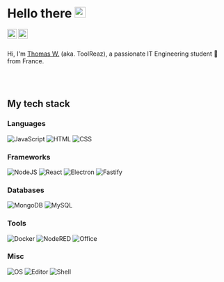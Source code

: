 # Hello there <img src="https://media.giphy.com/media/hvRJCLFzcasrR4ia7z/giphy.gif" width="25px">
<a href="https://fr.linkedin.com/in/thomas-weidmann">
  <img align="left" alt="Thomas W's LinkedIN" width="22px" src="https://raw.githubusercontent.com/peterthehan/peterthehan/master/assets/linkedin.svg" />
</a>
<a href="https://www.reddit.com/user/ToolReaz">
  <img align="left" alt="ToolReaz's Reddit" width="22px" src="https://raw.githubusercontent.com/peterthehan/peterthehan/master/assets/reddit.svg" />
</a>

<br />
<br />

Hi, I'm [Thomas W.](https://toolreaz.space/) (aka. ToolReaz), a passionate IT Engineering student 🚀 from France.

<br />
<br />

## My tech stack

### Languages

![JavaScript](https://img.shields.io/static/v1?message=JavaScript&logo=javascript&labelColor=5c5c5c&color=blueviolet&logoColor=white&label=%20&style=for-the-badge)
![HTML](https://img.shields.io/static/v1?message=HTML&logo=html5&labelColor=5c5c5c&color=blueviolet&logoColor=white&label=%20&style=for-the-badge)
![CSS](https://img.shields.io/static/v1?message=CSS&logo=css3&labelColor=5c5c5c&color=blueviolet&logoColor=white&label=%20&style=for-the-badge)

### Frameworks
![NodeJS](https://img.shields.io/static/v1?message=NodeJS&logo=node.js&labelColor=5c5c5c&color=blueviolet&logoColor=white&label=%20&style=for-the-badge)
![React](https://img.shields.io/static/v1?message=React&logo=react&labelColor=5c5c5c&color=blueviolet&logoColor=white&label=%20&style=for-the-badge)
![Electron](https://img.shields.io/static/v1?message=Electron&logo=electron&labelColor=5c5c5c&color=blueviolet&logoColor=white&label=%20&style=for-the-badge)
![Fastify](https://img.shields.io/static/v1?message=Fastify&logo=fastify&labelColor=5c5c5c&color=blueviolet&logoColor=white&label=%20&style=for-the-badge)

### Databases
![MongoDB](https://img.shields.io/static/v1?message=MongoDB&logo=mongodb&labelColor=5c5c5c&color=blueviolet&logoColor=white&label=%20&style=for-the-badge)
![MySQL](https://img.shields.io/static/v1?message=MySQL&logo=mysql&labelColor=5c5c5c&color=blueviolet&logoColor=white&label=%20&style=for-the-badge)

### Tools
![Docker](https://img.shields.io/static/v1?message=Docker&logo=docker&labelColor=5c5c5c&color=blueviolet&logoColor=white&label=%20&style=for-the-badge)
![NodeRED](https://img.shields.io/static/v1?message=NodeRED&logo=node-red&labelColor=5c5c5c&color=blueviolet&logoColor=white&label=%20&style=for-the-badge)
![Office](https://img.shields.io/static/v1?message=Office&logo=microsoft-office&labelColor=5c5c5c&color=blueviolet&logoColor=white&label=%20&style=for-the-badge)


### Misc
![OS](https://img.shields.io/static/v1?message=ArchLinux&logo=arch-linux&labelColor=5c5c5c&color=blueviolet&logoColor=white&label=OS&style=for-the-badge)
![Editor](https://img.shields.io/static/v1?message=VS%20Code&logo=visual-studio-code&labelColor=5c5c5c&color=blueviolet&logoColor=white&label=Edirot&style=for-the-badge)
![Shell](https://img.shields.io/static/v1?message=Bash&logo=gnu-bash&labelColor=5c5c5c&color=blueviolet&logoColor=white&label=Shell&style=for-the-badge)
